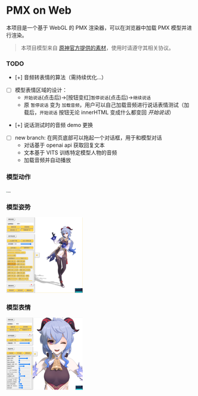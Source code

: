 # PMX on Web

本项目是一个基于 WebGL 的 PMX 渲染器，可以在浏览器中加载 PMX 模型并进行渲染。

> 本项目模型来自 [原神官方提供的素材](https://www.aplaybox.com/u/680828836/model)，使用时请遵守其相关协议。

### TODO

- [+] 音频转表情的算法（需持续优化...）

- [ ] 模型表情区域的设计：
    + `开始说话`(点击后)->[按钮变红]`暂停说话`(点击后)->`继续说话`
    + 原 `暂停说话` 变为 `加载音频`，用户可以自己加载音频进行说话表情测试（加载后，`开始说话` 按钮无论 innerHTML 变成什么都变回 *开始说话*）

- [+] 说话测试时的音频 demo 更换

- [ ] new branch: 在网页底部可以拖起一个对话框，用于和模型对话
    + 对话基于 openai api 获取回复文本
    + 文本基于 VITS 训练特定模型人物的音频
    + 加载音频并自动播放

### 模型动作

<img src="assets/motion.gif" alt="motion" style="zoom:20%;" />

### 模型姿势

<img src="assets/pose.png" alt="pose" style="zoom:20%;" />

### 模型表情

<img src="assets/face.png" alt="face" style="zoom:20%;" />
